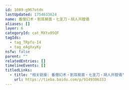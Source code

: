 ```yaml
---
id: 1089-g967otdn
lastUpdated: 1754633624
name: 番僧幻术・割耳剺面・七圣刀・胡人开膛俑
aliases: []
layer: 6
categoryId: cat_MXtv05QF
tagIds:
  - tag_TRpfu-I4
  - tag_eAgXxyKy
nsfw: false
parent: ""
relatedEntries: []
timelineEvents: []
titledLinks:
  - title: "相关链接: 番僧幻术・割耳剺面・七圣刀・胡人开膛俑"
    url: https://tieba.baidu.com/p/9149306333
---
```


